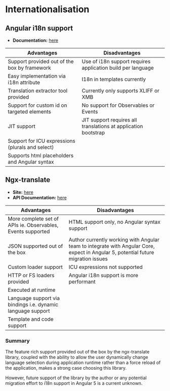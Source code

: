 # Internationalisation

## Angular i18n support

+ **Documentation:** [here](https://angular.io/guide/i18n)

| Advantages | Disadvantages |
|---|---|
| Support provided out of the box by framework | Use of i18n support requires application build per language |
| Easy implementation via i18n attribute | I18n in templates currently |
| Translation extractor tool provided | Currently only supports XLIFF or XMB |
| Support for custom id on targeted elements | No support for Observables or Events |
| JIT support | JIT support requires all translations  at application bootstrap |
| Support for ICU expressions (plurals and select) | |
| Supports html placeholders and Angular syntax | |

## Ngx-translate

+ **Site:** [here](https://angular.io/guide/i18n)
+ **API Documentation:** [here](https://angular.io/guide/i18n)

| Advantages | Disadvantages |
|---|---|
| More complete set of APIs ie. Observables, Events supported | HTML support only, no Angular syntax support |
| JSON supported out of the box | Author currently working with Angular team to integrate with Angular Core, expect in Angular 5, potential future migration issues |
| Custom loader support | ICU expressions not supported |
| HTTP or FS loaders provided | Angular i18n support is more performant |
| Executed at runtime | |
| Language support via bindings i.e. dynamic language support | |
| Template and code support | |

### Summary

The feature rich support provided out of the box by the ngx-translate library, coupled with the ability to allow the user dynamically change language selection during application runtime rather than a force reload of the application, makes a strong case choosing this library.

However, future support of the library by the author or any potential migration effort to i18n support in Angular 5 is a current unknown.
